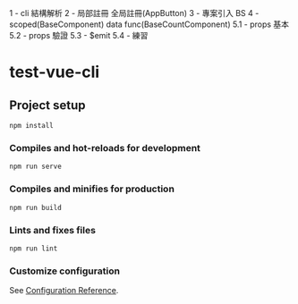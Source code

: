 1 - cli 結構解析
2 - 局部註冊 全局註冊(AppButton)
3 - 專案引入 BS
4 - scoped(BaseComponent) data func(BaseCountComponent)
5.1 - props 基本
5.2 - props 驗證
5.3 - $emit
5.4 - 練習

# test-vue-cli

## Project setup

```
npm install
```

### Compiles and hot-reloads for development

```
npm run serve
```

### Compiles and minifies for production

```
npm run build
```

### Lints and fixes files

```
npm run lint
```

### Customize configuration

See [Configuration Reference](https://cli.vuejs.org/config/).
